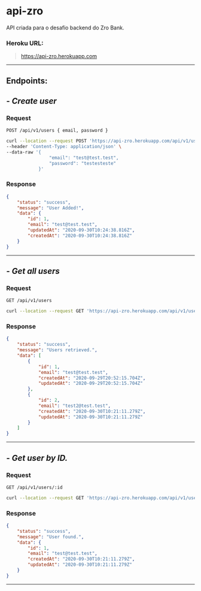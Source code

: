 # api-zro

API criada para o desafio backend do Zro Bank.

### Heroku URL:

> https://api-zro.herokuapp.com

---

## Endpoints:

## - _Create user_

### Request

`POST /api/v1/users { email, password }`

```bash
curl --location --request POST 'https://api-zro.herokuapp.com/api/v1/users' \
--header 'Content-Type: application/json' \
--data-raw '{
                "email": "test@test.test",
                "password": "testesteste"
            }'
```

### Response

```JSON
{
    "status": "success",
    "message": "User Added!",
    "data": {
        "id": 1,
        "email": "test@test.test",
        "updatedAt": "2020-09-30T10:24:38.816Z",
        "createdAt": "2020-09-30T10:24:38.816Z"
    }
}
```

---

## - _Get all users_

### Request

`GET /api/v1/users`

```bash
curl --location --request GET 'https://api-zro.herokuapp.com/api/v1/users'
```

### Response

```JSON
{
    "status": "success",
    "message": "Users retrieved.",
    "data": [
        {
            "id": 1,
            "email": "test@test.test",
            "createdAt": "2020-09-29T20:52:15.704Z",
            "updatedAt": "2020-09-29T20:52:15.704Z"
        },
        {
            "id": 2,
            "email": "test2@test.test",
            "createdAt": "2020-09-30T10:21:11.279Z",
            "updatedAt": "2020-09-30T10:21:11.279Z"
        }
    ]
}
```

---

## - _Get user by ID._

### Request

`GET /api/v1/users/:id`

```bash
curl --location --request GET 'https://api-zro.herokuapp.com/api/v1/users/:id'
```

### Response

```JSON
{
    "status": "success",
    "message": "User found.",
    "data": {
        "id": 1,
        "email": "test@test.test",
        "createdAt": "2020-09-30T10:21:11.279Z",
        "updatedAt": "2020-09-30T10:21:11.279Z"
    }
}
```

---
